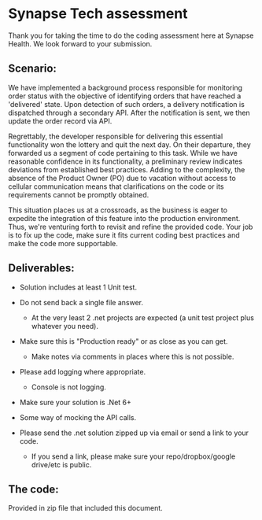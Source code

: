 # Synapse Tech assessment

Thank you for taking the time to do the coding assessment here at Synapse
Health. We look forward to your submission.

## Scenario:

We have implemented a background process responsible for monitoring order status
with the objective of identifying orders that have reached a \'delivered\'
state. Upon detection of such orders, a delivery notification is dispatched
through a secondary API. After the notification is sent, we then update the
order record via API.

Regrettably, the developer responsible for delivering this essential
functionality won the lottery and quit the next day. On their departure, they
forwarded us a segment of code pertaining to this task. While we have reasonable
confidence in its functionality, a preliminary review indicates deviations from
established best practices. Adding to the complexity, the absence of the Product
Owner (PO) due to vacation without access to cellular communication means that
clarifications on the code or its requirements cannot be promptly obtained.

This situation places us at a crossroads, as the business is eager to expedite
the integration of this feature into the production environment. Thus, we\'re
venturing forth to revisit and refine the provided code. Your job is to fix up
the code, make sure it fits current coding best practices and make the code more
supportable.

## Deliverables:

- Solution includes at least 1 Unit test.

- Do not send back a single file answer.

  - At the very least 2 .net projects are expected (a unit test project plus
    whatever you need).

- Make sure this is "Production ready" or as close as you can get.

  - Make notes via comments in places where this is not possible.

- Please add logging where appropriate.

  - Console is not logging.

- Make sure your solution is .Net 6+

- Some way of mocking the API calls.

- Please send the .net solution zipped up via email or send a link to your code.

  - If you send a link, please make sure your repo/dropbox/google drive/etc is
    public.

## The code:

Provided in zip file that included this document.
